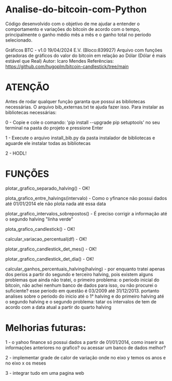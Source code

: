 # Analise-do-bitcoin-com-Python
Código desenvolvido com o objetivo de me ajudar a entender o comportamento e variações do bitcoin de acordo com o tempo, principalmente o ganho médio mês a mês e o ganho total no período selecionado.

Gráficos BTC - v1.0 19/04/2024 E.V. (Bloco:839927)
Arquivo com funções geradoras de gráficos do valor do bitcoin em relação ao Dólar (Dólar é mais estável que Real)
Autor: Icaro Mendes
Referências: https://github.com/hugoplm/bitcoin-candlestick/tree/main

# ATENÇÃO 

Antes de rodar qualquer função garanta que possui as bibliotecas necessárias. 
O arquivo bib_externas.txt te ajuda fazer isso. Para instalar as bibliotecas necessárias:

0 - Copie e cole o comando: 'pip install --upgrade pip setuptools' no seu terminal na pasta do projeto e pressione Enter

1 - Execute o arquivo install_bib.py da pasta instalador de bibliotecas e aguarde ele instalar todas as bibliotecas

2 - HODL!


# FUNÇÕES
        
plotar_grafico_separado_halving() - OK!
        
plota_grafico_entre_halvings(intervalo) - Como o yfinance não possui dados até 01/01/2014 ele não plota nada até essa data
        
plotar_grafico_intervalos_sobrepostos() - É preciso corrigir a informação até o segundo halving "linha verde" 
        
plota_grafico_candlestick() - OK!
        
calcular_variacao_percentual(df) - OK!
        
plotar_grafico_candlestick_det_mes() - OK!
        
 plotar_grafico_candlestick_det_dia() - OK!
        
calcular_ganhos_percentuais_halving(halving) - por enquanto tratei apenas dos perios a partir do segundo e terceiro halving, pois
            existem alguns problemas que ainda não tratei, o primeiro problema: o periodo inicial do bitcoin, não achei nenhum banco de dados 
            para isso, ou não procurei o suficiente? esse periodo em questão é 03/2009 até 31/12/2013. portanto analises sobre o periodo do 
            inicio até o 1° halving e do primeiro halving até o segundo halving e o segundo problema: tatar os intervalos de tem de acordo 
            com a data atual a partir do quarto halving
    
    
# Melhorias futuras: 

1 - o yahoo finance só possui dados a partir de 01/01/2014, como inserir as informações anteriores no grafico? ou acessar um banco de dados melhor?

2 - implementar grade de calor de variação onde no eixo y temos os anos e no eixo x os meses

3 - integrar tudo em uma pagina web
